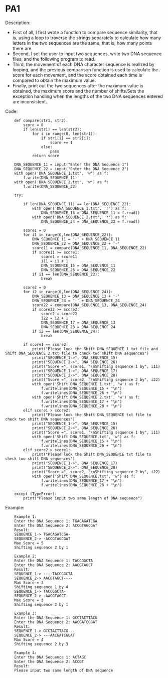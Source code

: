 # PA1
Description: 
* First of all, I first wrote a function to compare sequence similarity, that is, using a loop to traverse the strings separately to calculate how many letters in the two sequences are the same, that is, how many points there are.
* Second, I set the user to input two sequences, write two DNA sequence files, and the following program to read.
* Third, the movement of each DNA character sequence is realized by looping, and the previous comparison function is used to calculate the score for each movement, and the score obtained each time is compared to obtain the maximum value.
* Finally, print out the two sequences after the maximum value is obtained, the maximum score and the number of shifts.Sets the exception handling when the lengths of the two DNA sequences entered are inconsistent. 
   
Code:

        def compare(str1, str2):
            score = 0
            if len(str1) == len(str2):
                for i in range(0, len(str1)):
                    if str1[i] == str2[i]:
                        score += 1
                    else:
                        pass
                return score

        DNA_SEQUENCE_11 = input("Enter the DNA Sequence 1")
        DNA_SEQUENCE_22 = input("Enter the DNA Sequence 2")
        with open('DNA_SEQUENCE_1.txt', 'w') as f:
            f.write(DNA_SEQUENCE_11)
        with open('DNA_SEQUENCE_2.txt', 'w') as f:
            f.write(DNA_SEQUENCE_22)

        try:

            if len(DNA_SEQUENCE_11) == len(DNA_SEQUENCE_22):
                with open('DNA_SEQUENCE_1.txt', 'r') as f:
                    DNA_SEQUENCE_13 = DNA_SEQUENCE_11 = f.read()
                with open('DNA_SEQUENCE_2.txt', 'r') as f:
                    DNA_SEQUENCE_24 = DNA_SEQUENCE_22 = f.read()

            score1 = 0
            for i1 in range(0,len(DNA_SEQUENCE_22)):
                DNA_SEQUENCE_11 = '-' + DNA_SEQUENCE_11
                DNA_SEQUENCE_22 = DNA_SEQUENCE_22 + '-'
                score11 = compare(DNA_SEQUENCE_11, DNA_SEQUENCE_22)
                if score11 >= score1:
                    score1 = score11
                    i11 = i1 + 1
                    DNA_SEQUENCE_15 = DNA_SEQUENCE_11
                    DNA_SEQUENCE_26 = DNA_SEQUENCE_22
                if i1 == len(DNA_SEQUENCE_22):
                    break

            score2 = 0
            for i2 in range(0,len(DNA_SEQUENCE_24)):
                DNA_SEQUENCE_13 = DNA_SEQUENCE_13 + '-'
                DNA_SEQUENCE_24 = '-' + DNA_SEQUENCE_24
                score22 = compare(DNA_SEQUENCE_13, DNA_SEQUENCE_24)
                if score22 >= score2:
                    score2 = score22
                    i22 = i2 + 1
                    DNA_SEQUENCE_17 = DNA_SEQUENCE_13
                    DNA_SEQUENCE_28 = DNA_SEQUENCE_24
                if i2 == len(DNA_SEQUENCE_24):
                    break

            if score1 == score2:
                print("Please look the Shift DNA_SEQUENCE 1 txt file and Shift DNA_SEQUENCE 2 txt file to check two shift DNA sequences")
                print("SEQUENCE_1->", DNA_SEQUENCE_15)
                print("SEQUENCE_2->", DNA_SEQUENCE_26)
                print("Score =", score1, "\nShifting sequence 1 by", i11)
                print("SEQUENCE_1->", DNA_SEQUENCE_17)
                print("SEQUENCE_2->", DNA_SEQUENCE_28)
                print("Score =", score2, "\nShifting sequence 2 by", i22)
                with open('Shift DNA_SEQUENCE 1.txt', 'w') as f:
                    f.writelines(DNA_SEQUENCE_15 + "\n")
                    f.writelines(DNA_SEQUENCE_26 + "\n")
                with open('Shift DNA_SEQUENCE 2.txt', 'w') as f:
                    f.writelines(DNA_SEQUENCE_17 + "\n")
                    f.writelines(DNA_SEQUENCE_28 + "\n")
            elif score1 > score2:
                print("Please look the Shift DNA_SEQUENCE txt file to check two shift DNA sequences")
                print("SEQUENCE_1->", DNA_SEQUENCE_15)
                print("SEQUENCE_2->", DNA_SEQUENCE_26)
                print("Score =", score1, "\nShifting sequence 1 by", i11)
                with open('Shift DNA_SEQUENCE.txt', 'w') as f:
                    f.writelines(DNA_SEQUENCE_15 + "\n")
                    f.writelines(DNA_SEQUENCE_26 + "\n")
            elif score2 > score1:
                print("Please look the Shift DNA_SEQUENCE txt file to check two shift DNA sequences")
                print("SEQUENCE_1->", DNA_SEQUENCE_17)
                print("SEQUENCE_2->", DNA_SEQUENCE_28)
                print("Score =", score2, "\nShifting sequence 2 by", i22)
                with open('Shift DNA_SEQUENCE.txt', 'w') as f:
                    f.writelines(DNA_SEQUENCE_17 + "\n")
                    f.writelines(DNA_SEQUENCE_28 + "\n")

        except (TypeError):
            print("Please input two same length of DNA sequence")  
     
Example:

        Example 1:  
        Enter the DNA Sequence 1: TGACAGATCGA  
        Enter the DNA Sequence 2: ACCGTAGCGAT  
        Result:  
        SEQUENCE_1-> TGACAGATCGA-  
        SEQUENCE_2-> -ACCGTAGCGAT  
        Max Score = 5   
        Shifting sequence 2 by 1  

        Example 2:    
        Enter the DNA Sequence 1: TACCGGCTA     
        Enter the DNA Sequence 2: AACGTAGCT      
        Result:  
        SEQUENCE_1-> ----TACCGGCTA   
        SEQUENCE_2-> AACGTAGCT----  
        Max Score = 3     
        Shifting sequence 1 by 4   
        SEQUENCE_1-> TACCGGCTA-   
        SEQUENCE_2-> -AACGTAGCT    
        Max Score = 3     
        Shifting sequence 2 by 1      

        Example 3:  
        Enter the DNA Sequence 1: GCCTACTTACG    
        Enter the DNA Sequence 2: AACGATCGGAT    
        Result:   
        SEQUENCE_1-> GCCTACTTACG---  
        SEQUENCE_2-> ---AACGATCGGAT  
        Max Score = 4   
        Shifting sequence 2 by 3  

        Example 4:     
        Enter the DNA Sequence 1: ACTAGC   
        Enter the DNA Sequence 2: ACCGT   
        Result:   
        Please input two same length of DNA sequence

